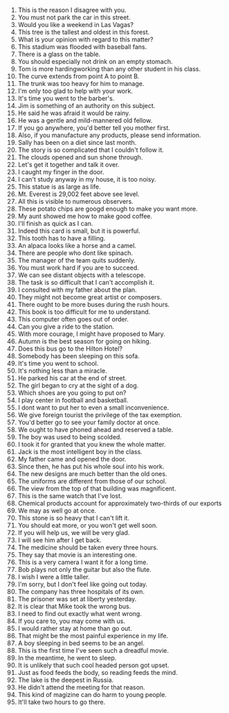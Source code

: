 1. This is the reason I disagree with you.
2. You must not park the car in this street.
3. Would you like a weekend in Las Vagas?
4. This tree is the tallest and oldest in this forest.
5. What is your opinion with regard to this matter?
6. This stadium was flooded with baseball fans.
7. There is a glass on the table.
8. You should especially not drink on an empty stomach.
9. Tom is more hardingworking than any other student in his class.
10. The curve extends from point A to point B.
11. The trunk was too heavy for him to manage.
12. I'm only too glad to help with your work.
13. It's time you went to the barber's.
14. Jim is something of an authority on this subject.
15. He said he was afraid it would be rainy.
16. He was a gentle and mild-mannered old fellow.
17. If you go anywhere, you'd better tell you mother first.
18. Also, if you manufacture any products, please send information.
19. Sally has been on a diet since last month.
20. The story is so complicated that I couldn't follow it.
21. The clouds opened and sun shone through.
22. Let's get it together and talk it over.
23. I caught my finger in the door.
24. I can't study anyway in my house, it is too noisy.
25. This statue is as large as life.
26. Mt. Everest is 29,002 feet above see level.
27. All this is visible to numerous observers.
28. These potato chips are googd enough to make you want more.
29. My aunt showed me how to make good coffee.
30. I'll finish as quick as I can.
31. Indeed this card is small, but it is powerful.
32. This tooth has to have a filling.
33. An alpaca looks like a horse and a camel.
34. There are people who dont like spinach.
35. The manager of the team quits suddenly.
36. You must work hard if you are to succeed.
37. We can see distant objects with a telescope.
38. The task is so difficult that I can't accomplish it.
39. I consulted with my father about the plan.
40. They might not become great artist or composers.
41. There ought to be more buses during the rush hours.
42. This book is too difficult for me to understand.
45. This computer often goes out of order.
46. Can you give a ride to the station.
47. With more courage, I might have proposed to Mary.
48. Autumn is the best season for going on hiking.
49. Does this bus go to the Hilton Hotel?
50. Somebody has been sleeping on this sofa.
51. It's time you went to school.
52. It's nothing less than a miracle.
53. He parked his car at the end of street.
54. The girl began to cry at the sight of a dog.
55. Which shoes are you going to put on?
56. I play center in football and basketball.
57. I dont want to put her to even a small inconvenience.
58. We give foreign tourist the privilege of the tax exemption.
59. You'd better go to see your family doctor at once.
60. We ought to have phoned ahead and reserved a table.
61. The boy was used to being scolded.
62. I took it for granted that you knew the whole matter.
63. Jack is the most intelligent boy in the class.
64. My father came and opened the door.
65. Since then, he has put his whole soul into his work.
66. The new designs are much better than the old ones.
67. The uniforms are different from those of our school.
68. The view from the top of that building was magnificent.
69. This is the same watch that I've lost.
70. Chemical products account for approximately two-thirds of our exports
71. We may as well go at once.
75. This stone is so heavy that I can't lift it.
76. You should eat more, or you won't get well soon.
77. If you will help us, we will be very glad.
78. I will see him after I get back.
79. The medicine should be taken every three hours.
80. They say that movie is an interesting one.
81. This is a very camera I want it for a long time.
82. Bob plays not only the guitar but also the flute.
83. I wish I were a little taller.
84. I'm sorry, but I don't feel like going out today.
85. The company has three hospitals of its own.
86. The prisoner was set at liberty yesterday.
87. It is clear that Mike took the wrong bus.
88. I need to find out exactly what went wrong.
89. If you care to, you may come with us.
90. I would rather stay at home than go out.
91. That might be the most painful experience in my life.
92. A boy sleeping in bed seems to be an angel.
93. This is the first time I've seen such a dreadful movie.
94. In the meantime, he went to sleep.
95. It is unlikely that such cool headed person got upset.
96. Just as food feeds the body, so reading feeds the mind.
97. The lake is the deepest in Russia.
98. He didn't attend the meeting for that reason.
99. This kind of magizine can do harm to young people.
100. It'll take two hours to go there.
